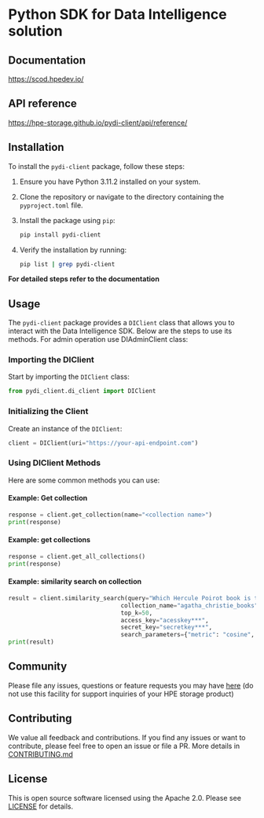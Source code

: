 # Python SDK for Data Intelligence solution


## Documentation
<https://scod.hpedev.io/>

## API reference
<https://hpe-storage.github.io/pydi-client/api/reference/>


## Installation

To install the `pydi-client` package, follow these steps:

1. Ensure you have Python 3.11.2 installed on your system.
2. Clone the repository or navigate to the directory containing the `pyproject.toml` file.
3. Install the package using `pip`:

    ```bash
    pip install pydi-client
    ```

4. Verify the installation by running:

    ```bash
    pip list | grep pydi-client
    ```

**For detailed steps refer to the documentation**

## Usage

The `pydi-client` package provides a `DIClient` class that allows you to interact with the Data Intelligence SDK. Below are the steps to use its methods. For admin operation use DIAdminClient class:

### Importing the DIClient

Start by importing the `DIClient` class:

```python
from pydi_client.di_client import DIClient
```

### Initializing the Client

Create an instance of the `DIClient`:

```python
client = DIClient(uri="https://your-api-endpoint.com")
```

### Using DIClient Methods

Here are some common methods you can use:

#### Example: Get collection

```python
response = client.get_collection(name="<collection name>")
print(response)
```

#### Example: get collections

```python
response = client.get_all_collections()
print(response)
```

#### Example: similarity search on collection

```python
result = client.similarity_search(query="Which Hercule Poirot book is the best",
                                collection_name="agatha_christie_books",
                                top_k=50,
                                access_key="acesskey***",
                                secret_key="secretkey***",
                                search_parameters={"metric": "cosine", "ef_search": "100"})
print(result)
```

## Community

Please file any issues, questions or feature requests you may have [here](https://scod.hpedev.io/) (do not use this facility for support inquiries of your HPE storage product)

## Contributing

We value all feedback and contributions. If you find any issues or want to contribute, please feel free to open an issue or file a PR. More details in [CONTRIBUTING.md](CONTRIBUTING.md)

## License

This is open source software licensed using the Apache 2.0. Please see [LICENSE](LICENSE) for details.